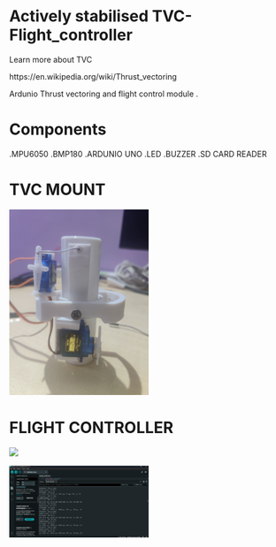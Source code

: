 # Actively stabilised TVC-Flight_controller
Learn more about TVC 
<p>
 https://en.wikipedia.org/wiki/Thrust_vectoring
<p>
Ardunio Thrust vectoring and flight control module . 

# Components 
.MPU6050
.BMP180
.ARDUNIO UNO
.LED
.BUZZER
.SD CARD READER

# TVC MOUNT
<p>
  <img width=50% src="IMAGES/IMG_20240802_182545.jpg" >
</p>

# FLIGHT CONTROLLER
<p>
  <img width=50% src="IMAGES/IMG_20241020_131857.jpg" >
</p>
<p>
  <img width=50% src="IMAGES/Screenshot 2024-10-07 212458.png" >
</p>


